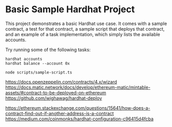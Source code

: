 # Basic Sample Hardhat Project

This project demonstrates a basic Hardhat use case. It comes with a sample contract, a test for that contract, a sample script that deploys that contract, and an example of a task implementation, which simply lists the available accounts.

Try running some of the following tasks:

```shell
hardhat accounts
hardhat balance --account 0x

node scripts/sample-script.ts
```


https://docs.openzeppelin.com/contracts/4.x/wizard
https://docs.matic.network/docs/develop/ethereum-matic/mintable-assets/#contract-to-be-deployed-on-ethereum
https://github.com/wighawag/hardhat-deploy

https://ethereum.stackexchange.com/questions/15641/how-does-a-contract-find-out-if-another-address-is-a-contract
https://medium.com/coinmonks/hardhat-configuration-c96415d4fcba
